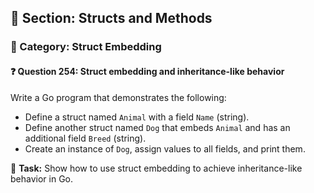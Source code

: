 ## 📘 Section: Structs and Methods  
### 🔹 Category: Struct Embedding  
#### ❓ Question 254: Struct embedding and inheritance-like behavior

Write a Go program that demonstrates the following:

- Define a struct named `Animal` with a field `Name` (string).
- Define another struct named `Dog` that embeds `Animal` and has an additional field `Breed` (string).
- Create an instance of `Dog`, assign values to all fields, and print them.

🔧 **Task:** Show how to use struct embedding to achieve inheritance-like behavior in Go.
